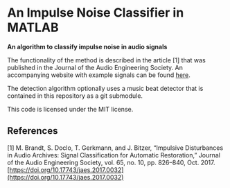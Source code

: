 # An Impulse Noise Classifier in MATLAB
**An algorithm to classify impulse noise in audio signals**

The functionality of the method is described in the article [1] that was published in the Journal of the Audio Engineering Society. An accompanying website with example signals can be found [here](http://matbra.org).

The detection algorithm optionally uses a music beat detector that is contained in this repository as a git submodule.

This code is licensed under the MIT license.

## References

[1] M. Brandt, S. Doclo, T. Gerkmann, and J. Bitzer, “Impulsive Disturbances in Audio Archives: Signal Classification for Automatic Restoration,” Journal of the Audio Engineering Society, vol. 65, no. 10, pp. 826–840, Oct. 2017. [https://doi.org/10.17743/jaes.2017.0032](https://doi.org/10.17743/jaes.2017.0032)

